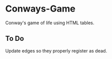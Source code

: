 # Conways-Game
Conway's game of life using HTML tables.

## To Do
Update edges so they properly register as dead.
